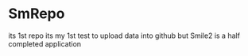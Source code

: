 # SmRepo
its 1st repo
its my 1st test to upload data into github but Smile2 is a half completed application
